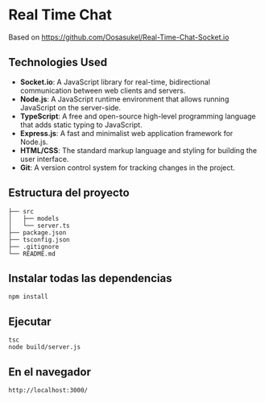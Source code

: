# Real Time Chat

Based on https://github.com/Oosasukel/Real-Time-Chat-Socket.io

## Technologies Used

- **Socket.io**: A JavaScript library for real-time, bidirectional communication between web clients and servers.
- **Node.js**: A JavaScript runtime environment that allows running JavaScript on the server-side.
- **TypeScript**: A free and open-source high-level programming language that adds static typing to JavaScript.
- **Express.js**: A fast and minimalist web application framework for Node.js.
- **HTML/CSS**: The standard markup language and styling for building the user interface.
- **Git**: A version control system for tracking changes in the project.

## Estructura del proyecto

```
├── src
│   ├── models
│   └── server.ts
├── package.json    
├── tsconfig.json   
├── .gitignore
└── README.md

```
## Instalar todas las dependencias
```
npm install
```

## Ejecutar
```
tsc
node build/server.js
```

## En el navegador
```
http://localhost:3000/
```
